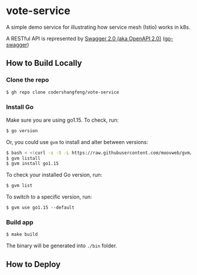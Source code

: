 # vote-service

A simple demo service for illustrating how service mesh (Istio) works in k8s.

A RESTful API is represented by [Swagger 2.0 (aka OpenAPI 2.0)](https://swagger.io/) ([go-swagger](https://github.com/go-swagger/go-swagger))

## How to Build Locally

### Clone the repo
```zsh
$ gh repo clone codershangfeng/vote-service
```

### Install Go
Make sure you are using go1.15. To check, run:
```zsh
$ go version
```
Or, you could use `gvm` to install and alter between versions:
```zsh
$ bash < <(curl -s -S -L https://raw.githubusercontent.com/moovweb/gvm/master/binscripts/gvm-installer)
$ gvm listall
$ gvm install go1.15
```

To check your installed Go version, run:
```zsh
$ gvm list
```

To switch to a specific version, run:
```
$ gvm use go1.15 --default
```

### Build app
```zsh
$ make build
```
The binary will be generated into `./bin` folder.


## How to Deploy